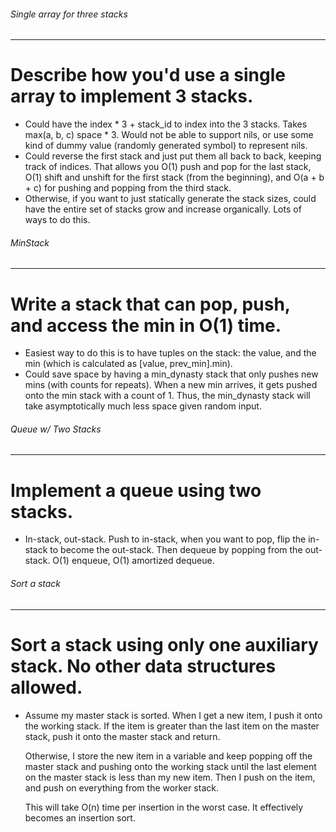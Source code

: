 ###### Single array for three stacks
--------
# Describe how you'd use a single array to implement 3 stacks.

* Could have the index * 3 + stack_id to index into the 3 stacks. Takes
  max(a, b, c) space * 3. Would not be able to support nils, or use some kind of dummy value
  (randomly generated symbol) to represent nils.
* Could reverse the first stack and just put them all back to back, keeping
  track of indices. That allows you O(1) push and pop for the last stack, O(1)
  shift and unshift for the first stack (from the beginning), and O(a + b + c)
  for pushing and popping from the third stack.
* Otherwise, if you want to just statically generate the stack sizes, could have
  the entire set of stacks grow and increase organically. Lots of ways to do this.


###### MinStack
--------
# Write a stack that can pop, push, and access the min in O(1) time.

* Easiest way to do this is to have tuples on the stack: the value, and the min
  (which is calculated as [value, prev_min].min).
* Could save space by having a min_dynasty stack that only pushes new mins
  (with counts for repeats). When a new min arrives, it gets pushed onto the min
  stack with a count of 1. Thus, the min_dynasty stack will take asymptotically
  much less space given random input.


###### Queue w/ Two Stacks
--------
# Implement a queue using two stacks.

* In-stack, out-stack. Push to in-stack, when you want to pop, flip the in-stack
  to become the out-stack. Then dequeue by popping from the out-stack. O(1) enqueue,
  O(1) amortized dequeue.


###### Sort a stack
--------
# Sort a stack using only one auxiliary stack. No other data structures allowed.

* Assume my master stack is sorted. When I get a new item, I push it onto
  the working stack. If the item is greater than the last item on the master stack,
  push it onto the master stack and return.

  Otherwise, I store the new item in a variable and keep popping off the master stack
  and pushing onto the working stack until the last element on the master stack is less
  than my new item. Then I push on the item, and push on everything from the worker stack.

  This will take O(n) time per insertion in the worst case. It effectively becomes an
  insertion sort.
